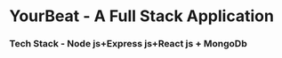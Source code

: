 # YourBeat  -   A Full Stack Application
<h3>Tech Stack - Node js+Express js+React js + MongoDb </h3>
